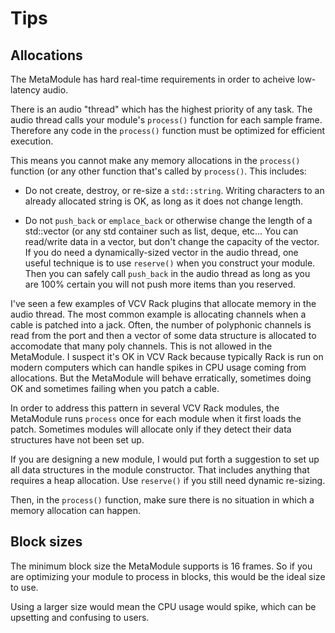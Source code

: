 # Tips


## Allocations

The MetaModule has hard real-time requirements in order to acheive low-latency audio. 

There is an audio "thread" which has the highest priority of any task. The audio thread
calls your module's `process()` function for each sample frame. Therefore any code in the `process()` 
function must be optimized for efficient execution.
 
This means you cannot make any memory allocations in the `process()` function (or any other
function that's called by `process()`. This includes:

- Do not create, destroy, or re-size a `std::string`. Writing characters to an already allocated
string is OK, as long as it does not change length.

- Do not `push_back` or `emplace_back` or otherwise change the length of a
  std::vector (or any std container such as list, deque, etc... You can
  read/write data in a vector, but don't change the capacity of the vector. If
  you do need a dynamically-sized vector in the audio thread, one useful
  technique is to use `reserve()` when you construct your module. Then you can safely
  call `push_back` in the audio thread as long as you are 100% certain you will
  not push more items than you reserved.


I've seen a few examples of VCV Rack plugins that allocate memory in the audio thread. The most common
example is allocating channels when a cable is patched into a jack. Often, the number of polyphonic
channels is read from the port and then a vector of some data structure is allocated to accomodate that 
many poly channels. 
This is not allowed in the MetaModule. I suspect it's OK in VCV Rack because typically Rack is run
on modern computers which can handle spikes in CPU usage coming from allocations. But the MetaModule
will behave erratically, sometimes doing OK and sometimes failing when you patch a cable.

In order to address this pattern in several VCV Rack modules, the MetaModule runs `process` once
for each module when it first loads the patch. Sometimes modules will allocate only if they detect
their data structures have not been set up.

If you are designing a new module, I would put forth a suggestion to set up all data structures
in the module constructor. That includes anything that requires a heap allocation. Use `reserve()`
if you still need dynamic re-sizing.

Then, in the `process()` function, make sure there is no situation in which a memory allocation 
can happen.


## Block sizes

The minimum block size the MetaModule supports is 16 frames. So if you are optimizing your module
to process in blocks, this would be the ideal size to use. 

Using a larger size would mean the CPU usage would spike, which can be upsetting and confusing to users.
